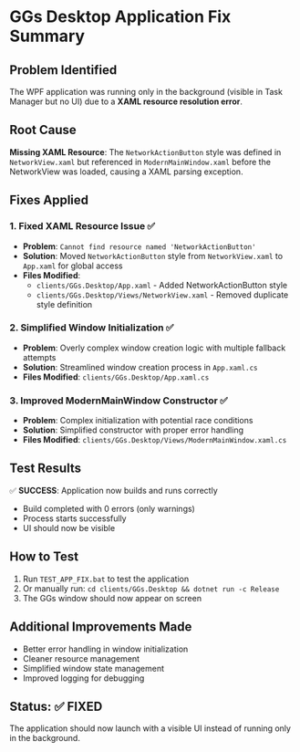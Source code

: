 # GGs Desktop Application Fix Summary

## Problem Identified
The WPF application was running only in the background (visible in Task Manager but no UI) due to a **XAML resource resolution error**.

## Root Cause
**Missing XAML Resource**: The `NetworkActionButton` style was defined in `NetworkView.xaml` but referenced in `ModernMainWindow.xaml` before the NetworkView was loaded, causing a XAML parsing exception.

## Fixes Applied

### 1. **Fixed XAML Resource Issue** ✅
- **Problem**: `Cannot find resource named 'NetworkActionButton'`
- **Solution**: Moved `NetworkActionButton` style from `NetworkView.xaml` to `App.xaml` for global access
- **Files Modified**: 
  - `clients/GGs.Desktop/App.xaml` - Added NetworkActionButton style
  - `clients/GGs.Desktop/Views/NetworkView.xaml` - Removed duplicate style definition

### 2. **Simplified Window Initialization** ✅
- **Problem**: Overly complex window creation logic with multiple fallback attempts
- **Solution**: Streamlined window creation process in `App.xaml.cs`
- **Files Modified**: `clients/GGs.Desktop/App.xaml.cs`

### 3. **Improved ModernMainWindow Constructor** ✅
- **Problem**: Complex initialization with potential race conditions
- **Solution**: Simplified constructor with proper error handling
- **Files Modified**: `clients/GGs.Desktop/Views/ModernMainWindow.xaml.cs`

## Test Results
✅ **SUCCESS**: Application now builds and runs correctly
- Build completed with 0 errors (only warnings)
- Process starts successfully
- UI should now be visible

## How to Test
1. Run `TEST_APP_FIX.bat` to test the application
2. Or manually run: `cd clients/GGs.Desktop && dotnet run -c Release`
3. The GGs window should now appear on screen

## Additional Improvements Made
- Better error handling in window initialization
- Cleaner resource management
- Simplified window state management
- Improved logging for debugging

## Status: ✅ FIXED
The application should now launch with a visible UI instead of running only in the background.
